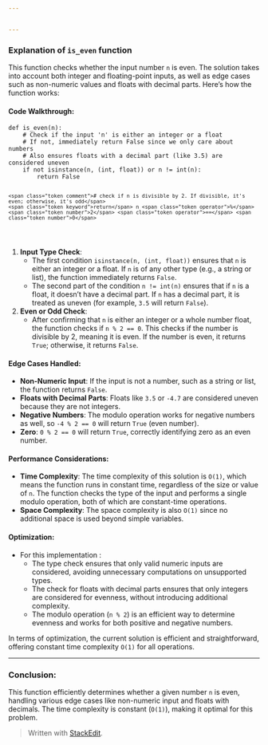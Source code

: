 ```yaml
---


---
```


<h3 id="explanation-of-is_even-function">Explanation of <code>is_even</code> function</h3>
<p>This function checks whether the input number <code>n</code> is even. The solution takes into account both integer and floating-point inputs, as well as edge cases such as non-numeric values and floats with decimal parts. Here’s how the function works:</p>
<h4 id="code-walkthrough">Code Walkthrough:</h4>
<pre class=" language-python"><code class="prism  language-python"><span class="token keyword">def</span> <span class="token function">is_even</span><span class="token punctuation">(</span>n<span class="token punctuation">)</span><span class="token punctuation">:</span> 
    <span class="token comment"># Check if the input 'n' is either an integer or a float</span>
    <span class="token comment"># If not, immediately return False since we only care about numbers</span>
    <span class="token comment"># Also ensures floats with a decimal part (like 3.5) are considered uneven</span>
    <span class="token keyword">if</span> <span class="token operator">not</span> <span class="token builtin">isinstance</span><span class="token punctuation">(</span>n<span class="token punctuation">,</span> <span class="token punctuation">(</span><span class="token builtin">int</span><span class="token punctuation">,</span> <span class="token builtin">float</span><span class="token punctuation">)</span><span class="token punctuation">)</span> <span class="token operator">or</span> n <span class="token operator">!=</span> <span class="token builtin">int</span><span class="token punctuation">(</span>n<span class="token punctuation">)</span><span class="token punctuation">:</span>
        <span class="token keyword">return</span> <span class="token boolean">False</span>  

    <span class="token comment"># check if n is divisible by 2. If divisible, it's even; otherwise, it's odd</span>
    <span class="token keyword">return</span> n <span class="token operator">%</span> <span class="token number">2</span> <span class="token operator">==</span> <span class="token number">0</span>

</code></pre>
<ol>
<li><strong>Input Type Check</strong>:
<ul>
<li>The first condition <code>isinstance(n, (int, float))</code> ensures that <code>n</code> is either an integer or a float. If <code>n</code> is of any other type (e.g., a string or list), the function immediately returns <code>False</code>.</li>
<li>The second part of the condition <code>n != int(n)</code> ensures that if <code>n</code> is a float, it doesn’t have a decimal part. If <code>n</code> has a decimal part, it is treated as uneven (for example, <code>3.5</code> will return <code>False</code>).</li>
</ul>
</li>
<li><strong>Even or Odd Check</strong>:
<ul>
<li>After confirming that <code>n</code> is either an integer or a whole number float, the function checks if <code>n % 2 == 0</code>. This checks if the number is divisible by 2, meaning it is even. If the number is even, it returns <code>True</code>; otherwise, it returns <code>False</code>.</li>
</ul>
</li>
</ol>
<h4 id="edge-cases-handled">Edge Cases Handled:</h4>
<ul>
<li><strong>Non-Numeric Input</strong>: If the input is not a number, such as a string or list, the function returns <code>False</code>.</li>
<li><strong>Floats with Decimal Parts</strong>: Floats like <code>3.5</code> or <code>-4.7</code> are considered uneven because they are not integers.</li>
<li><strong>Negative Numbers</strong>: The modulo operation works for negative numbers as well, so <code>-4 % 2 == 0</code> will return <code>True</code> (even number).</li>
<li><strong>Zero</strong>: <code>0 % 2 == 0</code> will return <code>True</code>, correctly identifying zero as an even number.</li>
</ul>
<h4 id="performance-considerations">Performance Considerations:</h4>
<ul>
<li><strong>Time Complexity</strong>: The time complexity of this solution is <code>O(1)</code>, which means the function runs in constant time, regardless of the size or value of <code>n</code>. The function checks the type of the input and performs a single modulo operation, both of which are constant-time operations.</li>
<li><strong>Space Complexity</strong>: The space complexity is also <code>O(1)</code> since no additional space is used beyond simple variables.</li>
</ul>
<h4 id="optimization">Optimization:</h4>
<ul>
<li>For this implementation :
<ul>
<li>The type check ensures that only valid numeric inputs are considered, avoiding unnecessary computations on unsupported types.</li>
<li>The check for floats with decimal parts ensures that only integers are considered for evenness, without introducing additional complexity.</li>
<li>The modulo operation (<code>n % 2</code>) is an efficient way to determine evenness and works for both positive and negative numbers.</li>
</ul>
</li>
</ul>
<p>In terms of optimization, the current solution is efficient and straightforward, offering constant time complexity <code>O(1)</code> for all operations.</p>
<hr>
<h3 id="conclusion">Conclusion:</h3>
<p>This function efficiently determines whether a given number <code>n</code> is even, handling various edge cases like non-numeric input and floats with decimals. The time complexity is constant (<code>O(1)</code>), making it optimal for this problem.</p>
<blockquote>
<p>Written with <a href="https://stackedit.io/">StackEdit</a>.</p>
</blockquote>

